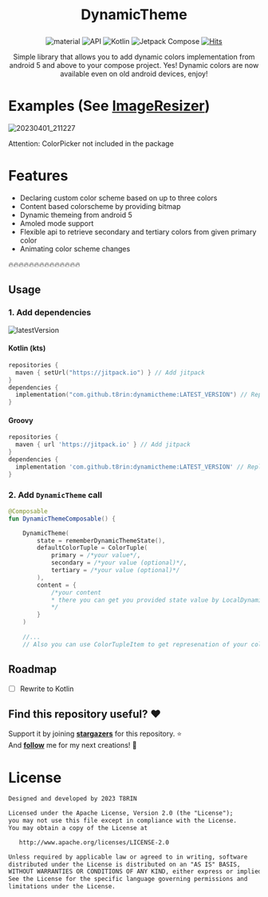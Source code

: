 
<h1 align="center">

DynamicTheme

</h1>


<p align="center">
 <img alt="material" src="https://custom-icon-badges.demolab.com/badge/material%20you-palegreen?style=for-the-badge&logoColor=black&logo=material-you"/></a>
  <img alt="API" src="https://img.shields.io/badge/Api%2021+-50f270?logo=android&logoColor=black&style=for-the-badge"/></a>
  <img alt="Kotlin" src="https://img.shields.io/badge/Kotlin-a503fc?logo=kotlin&logoColor=white&style=for-the-badge"/></a>
  <img alt="Jetpack Compose" src="https://img.shields.io/static/v1?style=for-the-badge&message=Jetpack+Compose&color=4285F4&logo=Jetpack+Compose&logoColor=FFFFFF&label="/></a> 
  <a href="https://hits.sh/github.com/t8rin/dynamictheme/"><img alt="Hits" src="https://hits.sh/github.com/t8rin/dynamictheme.svg?style=for-the-badge&label=Views&extraCount=10&color=54856b"/></a>
</p>


<p align="center">Simple library that allows you to add dynamic colors implementation from android 5 and above to your compose project.
Yes! Dynamic colors are now available even on old android devices, enjoy!</p>

# Examples (See [ImageResizer](https://github.com/t8rin/imageResizer))

![20230401_211227](https://user-images.githubusercontent.com/52178347/229307585-a0c871f7-0bb8-43da-a7c7-cf1c41d6d35f.gif)


Attention: ColorPicker not included in the package

# Features
* Declaring custom color scheme based on up to three colors
* Content based colorscheme by providing bitmap
* Dynamic themeing from android 5
* Amoled mode support
* Flexible api to retrieve secondary and tertiary colors from given primary color
* Animating color scheme changes

:fire::fire::fire::fire::fire::fire::fire::fire::fire::fire::fire::fire::fire::fire:

## Usage

### 1. Add dependencies

![latestVersion](https://img.shields.io/github/v/release/t8rin/DynamicTheme?style=for-the-badge)

#### Kotlin (kts)
```kotlin
repositories {
  maven { setUrl("https://jitpack.io") } // Add jitpack
}
dependencies {
  implementation("com.github.t8rin:dynamictheme:LATEST_VERSION") // Replace "LATEST_VERSION" with preferrend version tag
}
```

#### Groovy
```groovy
repositories {
  maven { url 'https://jitpack.io' } // Add jitpack
}
dependencies {
  implementation 'com.github.t8rin:dynamictheme:LATEST_VERSION' // Replace "LATEST_VERSION" with preferrend version tag
}
```

### 2. Add `DynamicTheme` call

```kotlin
@Composable
fun DynamicThemeComposable() {

    DynamicTheme(
        state = rememberDynamicThemeState(),
        defaultColorTuple = ColorTuple(
            primary = /*your value*/,
            secondary = /*your value (optional)*/,
            tertiary = /*your value (optional)*/
        ),
        content = {
            /*your content
            * there you can get you provided state value by LocalDynamicThemeState.current
            */
        }
    )
    
    //...
    // Also you can use ColorTupleItem to get represenation of your color scheme by three colors
```

## Roadmap
- [ ] Rewrite to Kotlin

## Find this repository useful? :heart:
Support it by joining __[stargazers](https://github.com/t8rin/DynamicTheme/stargazers)__ for this repository. :star: <br>
And __[follow](https://github.com/t8rin)__ me for my next creations! 🤩

# License
```xml
Designed and developed by 2023 T8RIN

Licensed under the Apache License, Version 2.0 (the "License");
you may not use this file except in compliance with the License.
You may obtain a copy of the License at

   http://www.apache.org/licenses/LICENSE-2.0

Unless required by applicable law or agreed to in writing, software
distributed under the License is distributed on an "AS IS" BASIS,
WITHOUT WARRANTIES OR CONDITIONS OF ANY KIND, either express or implied.
See the License for the specific language governing permissions and
limitations under the License.
```
